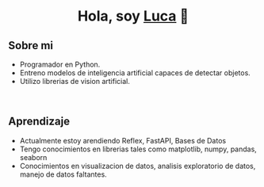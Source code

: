 <div align="center">
<h1 align="center">Hola, soy <a href="https://github.com/lucaSinEse">Luca</a> 👋</h1>
</div>

## Sobre mi

- Programador en Python.
- Entreno modelos de inteligencia artificial capaces de detectar objetos.
- Utilizo librerias de vision artificial.

<br>

## Aprendizaje

- Actualmente estoy arendiendo Reflex, FastAPI, Bases de Datos
- Tengo conocimientos en librerias tales como matplotlib, numpy, pandas, seaborn
- Conocimientos en visualizacion de datos, analisis exploratorio de datos, manejo de datos faltantes.

<br>
